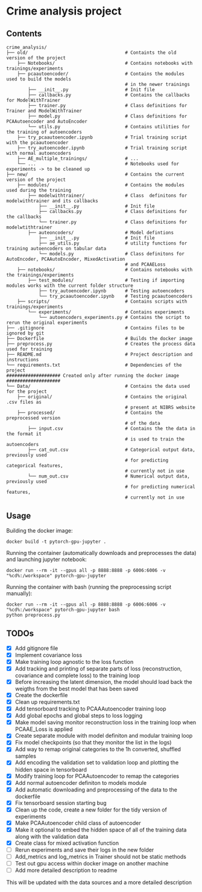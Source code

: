 # Crime analysis project

## **Contents**
```text
crime_analysis/
├── old/                                    # Containts the old version of the project
    ├── Notebooks/                          # Contains notebooks with trainings/experiments
    ├── pcaautoencoder/                     # Contains the modules used to build the models
                                            # in the newer trainings
        ├── __init__.py                     # Init file
        ├── callbacks.py                    # Contains the callbacks for ModelWithTrainer
        ├── trainer.py                      # Class definitions for Trainer and ModelWithTrainer
        ├── model.py                        # Class definitions for PCAAutoencoder and AutoEncoder
        └── utils.py                        # Contains utilities for the training of autoencoders
    ├── try_pcaautoencoder.ipynb            # Trial training script with the pcaautoencoder
    ├── try_autoencoder.ipynb               # Trial training script with normal autoencoders
    ├── AE_multiple_trainings/              # ...
    └── ...                                 # Notebooks used for experiments -> to be cleaned up
├── new/                                    # Contains the current version of the project
    ├── modules/                            # Contains the modules used during the training
        ├── modelwithtrainer/               # Class  definitons for modelwithtrainer and its callbacks
            ├── __init__.py                 # Init file
            ├── callbacks.py                # Class definitions for the callbacks
            └── trainer.py                  # Class definitions for modelwtithtrainer
        ├── auteoncoders/                   # Model defintions
            ├── __init__.py                 # Init file
            ├── ae_utils.py                 # utility functions for training autoencoders on tabular data
            └── models.py                   # Class definitons for AutoEncoder, PCAAutoEncoder, MixedActivation
                                            # and PCAAELoss
    ├── notebooks/                          # Contains notebooks with the trainings/experiments
        ├── test_modules/                   # Testing if importing modules works with the current folder structure
            ├── try_autoencoder.ipynb       # Testing autoencoders
            └── try_pcaautoencoder.ipynb    # Testing pcaautoencoders
    ├── scripts/                            # Contains scripts with trainings/experiments
        └── experiments/                    # Contains experiments
            └── autoencoders_experiments.py # Contains the script to rerun the original experiments 
├── .gitignore                              # Contains files to be ignored by git
├── Dockerfile                              # Builds the docker image
├── preprocess.py                           # Creates the process data used for training
├── README.md                               # Project description and instructions
└── requirements.txt                        # Dependencies of the project
#################### Created only after running the docker image ####################
└── Data/                                   # Contains the data used for the project
    ├── original/                           # Contains the original .csv files as 
                                            # present at NIBRS website
    ├── processed/                          # Contains the preprocessed version 
                                            # of the data
        ├── input.csv                       # Contains the the data in the format it
                                            # is used to train the autoencoders
        ├── cat_out.csv                     # Categorical output data, previously used
                                            # for predicting categorical features,
                                            # currently not in use
        └── num_out.csv                     # Numerical output data, previously used 
                                            # for predicting numerical features,
                                            # currently not in use
```
## **Usage**
Building the docker image:
```text
docker build -t pytorch-gpu-jupyter .
```
Running the container (automatically downloads and preprocesses the data) and launching jupyter notebook:
```text
docker run --rm -it --gpus all -p 8888:8888 -p 6006:6006 -v "%cd%:/workspace" pytorch-gpu-jupyter
```
Running the container with bash (running the preprocessing script manually):
```text
docker run --rm -it --gpus all -p 8888:8888 -p 6006:6006 -v "%cd%:/workspace" pytorch-gpu-jupyter bash
python preprocess.py
```


## **TODOs**
- [x] Add gitignore file
- [x] Implement covariance loss
- [x] Make training loop agnostic to the loss function
- [x] Add tracking and printing of separate parts of loss (reconstruction, covariance and complete loss) to the training loop
- [x] Before increasing the latent dimension, the model should load back the weigths from the best model that has been saved
- [x] Create the dockerfile
- [x] Clean up requirements.txt
- [x] Add tensorboard tracking to PCAAAutoencoder training loop
- [x] Add global epochs and global steps to loss logging
- [x] Make model saving monitor reconstruction loss in the training loop when PCAAE_Loss is applied
- [x] Create separate module with model definiton and modular training loop
- [x] Fix model checkpoints (so that they monitor the list in the logs)
- [x] Add way to remap original categories to the 1h converted, shuffled samples
- [x] Add encoding the validation set to validation loop and plotting the hidden space in tensorboard
- [x] Modify training loop for PCAAutoencoder to remap the categories
- [x] Add normal autoencoder definiton to models module
- [x] Add automatic downloading and preprocessing of the data to the dockerfile
- [x] Fix tensorboard session starting bug
- [X] Clean up the code, create a new folder for the tidy version of experiments
- [X] Make PCAAutoencoder child class of autoencoder
- [X] Make it optional to embed the hidden space of all of the training data along with the validation data
- [X] Create class for mixed activation function
- [ ] Rerun experiments and save their logs in the new folder
- [ ] Add_metrics and log_metrics in Trainer should not be static methods
- [ ] Test out gpu access within docker image on another machine
- [ ] Add more detailed description to readme

This will be updated with the data sources and a more detailed description